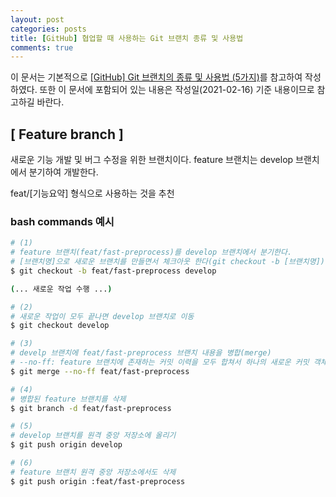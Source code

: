 ```yaml
---
layout: post
categories: posts
title: [GitHub] 협업할 때 사용하는 Git 브랜치 종류 및 사용법
comments: true
---
```


이 문서는 기본적으로 [[GitHub] Git 브랜치의 종류 및 사용법 (5가지)](https://gmlwjd9405.github.io/2018/05/11/types-of-git-branch.html)를 참고하여 작성하였다. 또한 이 문서에 포함되어 있는 내용은 작성일(2021-02-16) 기준 내용이므로 참고하길 바란다.


## [ Feature branch ] 

새로운 기능 개발 및 버그 수정을 위한 브랜치이다. feature 브랜치는 develop 브랜치에서 분기하여 개발한다.

feat/[기능요약] 형식으로 사용하는 것을 추천

### bash commands 예시

```bash
# (1)
# feature 브랜치(feat/fast-preprocess)를 develop 브랜치에서 분기한다.
# [브랜치명]으로 새로운 브랜치를 만들면서 체크아웃 한다(git checkout -b [브랜치명])
$ git checkout -b feat/fast-preprocess develop

(... 새로운 작업 수행 ...)

# (2)
# 새로운 작업이 모두 끝나면 develop 브랜치로 이동
$ git checkout develop

# (3)
# develp 브랜치에 feat/fast-preprocess 브랜치 내용을 병합(merge)
# --no-ff: feature 브랜치에 존재하는 커밋 이력을 모두 합쳐서 하나의 새로운 커밋 객체로 만들어 develop 브랜치로 병합하는 옵션
$ git merge --no-ff feat/fast-preprocess

# (4)
# 병합된 feature 브랜치를 삭제
$ git branch -d feat/fast-preprocess

# (5)
# develop 브랜치를 원격 중앙 저장소에 올리기
$ git push origin develop

# (6)
# feature 브랜치 원격 중앙 저장소에서도 삭제
$ git push origin :feat/fast-preprocess
```